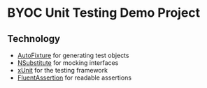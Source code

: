 # BYOC Unit Testing Demo Project

## Technology

- [AutoFixture](https://github.com/AutoFixture/AutoFixture) for generating test objects
- [NSubstitute](https://github.com/nsubstitute/NSubstitute) for mocking interfaces
- [xUnit](https://github.com/xunit/xunit) for the testing framework
- [FluentAssertion](https://github.com/fluentassertions/fluentassertions) for readable assertions
